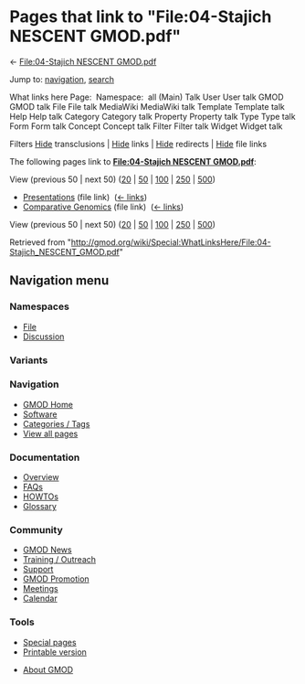 <div id="mw-page-base" class="noprint">

</div>

<div id="mw-head-base" class="noprint">

</div>

<div id="content" class="mw-body" role="main">

<span id="top"></span>

<div id="mw-js-message" style="display:none;">

</div>



# <span dir="auto">Pages that link to "File:04-Stajich NESCENT GMOD.pdf"</span>

<div id="bodyContent">

<div id="contentSub">

← [File:04-Stajich NESCENT
GMOD.pdf](/wiki/File:04-Stajich_NESCENT_GMOD.pdf "File:04-Stajich NESCENT GMOD.pdf")

</div>

<div id="jump-to-nav" class="mw-jump">

Jump to: [navigation](#mw-navigation), [search](#p-search)

</div>

<div id="mw-content-text">

What links here Page:  Namespace:  all (Main) Talk User User talk GMOD
GMOD talk File File talk MediaWiki MediaWiki talk Template Template talk
Help Help talk Category Category talk Property Property talk Type Type
talk Form Form talk Concept Concept talk Filter Filter talk Widget
Widget talk

Filters
[Hide](/mediawiki/index.php?title=Special:WhatLinksHere/File:04-Stajich_NESCENT_GMOD.pdf&hidetrans=1 "Special:WhatLinksHere/File:04-Stajich NESCENT GMOD.pdf")
transclusions \|
[Hide](/mediawiki/index.php?title=Special:WhatLinksHere/File:04-Stajich_NESCENT_GMOD.pdf&hidelinks=1 "Special:WhatLinksHere/File:04-Stajich NESCENT GMOD.pdf")
links \|
[Hide](/mediawiki/index.php?title=Special:WhatLinksHere/File:04-Stajich_NESCENT_GMOD.pdf&hideredirs=1 "Special:WhatLinksHere/File:04-Stajich NESCENT GMOD.pdf")
redirects \|
[Hide](/mediawiki/index.php?title=Special:WhatLinksHere/File:04-Stajich_NESCENT_GMOD.pdf&hideimages=1 "Special:WhatLinksHere/File:04-Stajich NESCENT GMOD.pdf")
file links

The following pages link to **[File:04-Stajich NESCENT
GMOD.pdf](/wiki/File:04-Stajich_NESCENT_GMOD.pdf "File:04-Stajich NESCENT GMOD.pdf")**:

View (previous 50 \| next 50)
([20](/mediawiki/index.php?title=Special:WhatLinksHere/File:04-Stajich_NESCENT_GMOD.pdf&limit=20 "Special:WhatLinksHere/File:04-Stajich NESCENT GMOD.pdf")
\|
[50](/mediawiki/index.php?title=Special:WhatLinksHere/File:04-Stajich_NESCENT_GMOD.pdf&limit=50 "Special:WhatLinksHere/File:04-Stajich NESCENT GMOD.pdf")
\|
[100](/mediawiki/index.php?title=Special:WhatLinksHere/File:04-Stajich_NESCENT_GMOD.pdf&limit=100 "Special:WhatLinksHere/File:04-Stajich NESCENT GMOD.pdf")
\|
[250](/mediawiki/index.php?title=Special:WhatLinksHere/File:04-Stajich_NESCENT_GMOD.pdf&limit=250 "Special:WhatLinksHere/File:04-Stajich NESCENT GMOD.pdf")
\|
[500](/mediawiki/index.php?title=Special:WhatLinksHere/File:04-Stajich_NESCENT_GMOD.pdf&limit=500 "Special:WhatLinksHere/File:04-Stajich NESCENT GMOD.pdf"))

- [Presentations](/wiki/Presentations "Presentations") (file link) ‎
  <span class="mw-whatlinkshere-tools">([←
  links](/mediawiki/index.php?title=Special:WhatLinksHere&target=Presentations "Special:WhatLinksHere"))</span>
- [Comparative
  Genomics](/wiki/Comparative_Genomics "Comparative Genomics") (file
  link) ‎ <span class="mw-whatlinkshere-tools">([←
  links](/mediawiki/index.php?title=Special:WhatLinksHere&target=Comparative+Genomics "Special:WhatLinksHere"))</span>

View (previous 50 \| next 50)
([20](/mediawiki/index.php?title=Special:WhatLinksHere/File:04-Stajich_NESCENT_GMOD.pdf&limit=20 "Special:WhatLinksHere/File:04-Stajich NESCENT GMOD.pdf")
\|
[50](/mediawiki/index.php?title=Special:WhatLinksHere/File:04-Stajich_NESCENT_GMOD.pdf&limit=50 "Special:WhatLinksHere/File:04-Stajich NESCENT GMOD.pdf")
\|
[100](/mediawiki/index.php?title=Special:WhatLinksHere/File:04-Stajich_NESCENT_GMOD.pdf&limit=100 "Special:WhatLinksHere/File:04-Stajich NESCENT GMOD.pdf")
\|
[250](/mediawiki/index.php?title=Special:WhatLinksHere/File:04-Stajich_NESCENT_GMOD.pdf&limit=250 "Special:WhatLinksHere/File:04-Stajich NESCENT GMOD.pdf")
\|
[500](/mediawiki/index.php?title=Special:WhatLinksHere/File:04-Stajich_NESCENT_GMOD.pdf&limit=500 "Special:WhatLinksHere/File:04-Stajich NESCENT GMOD.pdf"))

</div>

<div class="printfooter">

Retrieved from
"<http://gmod.org/wiki/Special:WhatLinksHere/File:04-Stajich_NESCENT_GMOD.pdf>"

</div>

<div id="catlinks" class="catlinks catlinks-allhidden">

</div>

<div class="visualClear">

</div>

</div>

</div>

<div id="mw-navigation">

## Navigation menu

<div id="mw-head">



<div id="left-navigation">

<div id="p-namespaces" class="vectorTabs" role="navigation"
aria-labelledby="p-namespaces-label">

### Namespaces

- <span id="ca-nstab-image"><a href="/wiki/File:04-Stajich_NESCENT_GMOD.pdf" accesskey="c"
  title="View the file page [c]">File</a></span>
- <span id="ca-talk"><a
  href="/mediawiki/index.php?title=File_talk:04-Stajich_NESCENT_GMOD.pdf&amp;action=edit&amp;redlink=1"
  accesskey="t"
  title="Discussion about the content page [t]">Discussion</a></span>

</div>

<div id="p-variants" class="vectorMenu emptyPortlet" role="navigation"
aria-labelledby="p-variants-label">

### 

### Variants[](#)

<div class="menu">

</div>

</div>

</div>

<div id="right-navigation">





</div>



</div>

</div>

</div>

<div id="mw-panel">

<div id="p-logo" role="banner">

<a href="/wiki/Main_Page"
style="background-image: url(http://gmod.org/images/GMOD-cogs.png);"
title="Visit the main page"></a>

</div>

<div id="p-Navigation" class="portal" role="navigation"
aria-labelledby="p-Navigation-label">

### Navigation

<div class="body">

- <span id="n-GMOD-Home">[GMOD Home](/wiki/Main_Page)</span>
- <span id="n-Software">[Software](/wiki/GMOD_Components)</span>
- <span id="n-Categories-.2F-Tags">[Categories /
  Tags](/wiki/Categories)</span>
- <span id="n-View-all-pages">[View all
  pages](/wiki/Special:AllPages)</span>

</div>

</div>

<div id="p-Documentation" class="portal" role="navigation"
aria-labelledby="p-Documentation-label">

### Documentation

<div class="body">

- <span id="n-Overview">[Overview](/wiki/Overview)</span>
- <span id="n-FAQs">[FAQs](/wiki/Category:FAQ)</span>
- <span id="n-HOWTOs">[HOWTOs](/wiki/Category:HOWTO)</span>
- <span id="n-Glossary">[Glossary](/wiki/Glossary)</span>

</div>

</div>

<div id="p-Community" class="portal" role="navigation"
aria-labelledby="p-Community-label">

### Community

<div class="body">

- <span id="n-GMOD-News">[GMOD News](/wiki/GMOD_News)</span>
- <span id="n-Training-.2F-Outreach">[Training /
  Outreach](/wiki/Training_and_Outreach)</span>
- <span id="n-Support">[Support](/wiki/Support)</span>
- <span id="n-GMOD-Promotion">[GMOD
  Promotion](/wiki/GMOD_Promotion)</span>
- <span id="n-Meetings">[Meetings](/wiki/Meetings)</span>
- <span id="n-Calendar">[Calendar](/wiki/Calendar)</span>

</div>

</div>

<div id="p-tb" class="portal" role="navigation"
aria-labelledby="p-tb-label">

### Tools

<div class="body">

- <span id="t-specialpages"><a href="/wiki/Special:SpecialPages" accesskey="q"
  title="A list of all special pages [q]">Special pages</a></span>
- <span id="t-print"><a
  href="/mediawiki/index.php?title=Special:WhatLinksHere/File:04-Stajich_NESCENT_GMOD.pdf&amp;printable=yes"
  rel="alternate" accesskey="p"
  title="Printable version of this page [p]">Printable version</a></span>

</div>

</div>

</div>

</div>

<div id="footer" role="contentinfo">

- <span id="footer-places-about">[About
  GMOD](/wiki/GMOD:About "GMOD:About")</span>

<!-- -->






</div>
